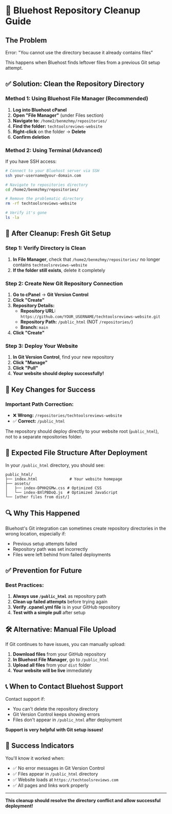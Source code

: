 # 🧹 Bluehost Repository Cleanup Guide

## The Problem
Error: "You cannot use the directory because it already contains files"

This happens when Bluehost finds leftover files from a previous Git setup attempt.

## ✅ Solution: Clean the Repository Directory

### Method 1: Using Bluehost File Manager (Recommended)

1. **Log into Bluehost cPanel**
2. **Open "File Manager"** (under Files section)
3. **Navigate to:** `/home2/benmzhmy/repositories/`
4. **Find the folder:** `techtoolsreviews-website`
5. **Right-click** on the folder → **Delete**
6. **Confirm deletion**

### Method 2: Using Terminal (Advanced)

If you have SSH access:
```bash
# Connect to your Bluehost server via SSH
ssh your-username@your-domain.com

# Navigate to repositories directory
cd /home2/benmzhmy/repositories/

# Remove the problematic directory
rm -rf techtoolsreviews-website

# Verify it's gone
ls -la
```

## 🚀 After Cleanup: Fresh Git Setup

### Step 1: Verify Directory is Clean
1. **In File Manager**, check that `/home2/benmzhmy/repositories/` no longer contains `techtoolsreviews-website`
2. **If the folder still exists**, delete it completely

### Step 2: Create New Git Repository Connection
1. **Go to cPanel** → **Git Version Control**
2. **Click "Create"**
3. **Repository Details:**
   - **Repository URL:** `https://github.com/YOUR_USERNAME/techtoolsreviews-website.git`
   - **Repository Path:** `/public_html` (NOT `/repositories/`)
   - **Branch:** `main`
4. **Click "Create"**

### Step 3: Deploy Your Website
1. **In Git Version Control**, find your new repository
2. **Click "Manage"**
3. **Click "Pull"**
4. **Your website should deploy successfully!**

## 🎯 Key Changes for Success

### Important Path Correction:
- ❌ **Wrong:** `/repositories/techtoolsreviews-website`
- ✅ **Correct:** `/public_html`

The repository should deploy directly to your website root (`public_html`), not to a separate repositories folder.

## 📁 Expected File Structure After Deployment

In your `/public_html` directory, you should see:
```
public_html/
├── index.html              # Your website homepage
├── assets/
│   ├── index-DPHH2GMw.css # Optimized CSS
│   └── index-BXlPBDoQ.js  # Optimized JavaScript
└── [other files from dist/]
```

## 🔍 Why This Happened

Bluehost's Git integration can sometimes create repository directories in the wrong location, especially if:
- Previous setup attempts failed
- Repository path was set incorrectly
- Files were left behind from failed deployments

## ✅ Prevention for Future

### Best Practices:
1. **Always use `/public_html`** as repository path
2. **Clean up failed attempts** before trying again
3. **Verify .cpanel.yml file** is in your GitHub repository
4. **Test with a simple pull** after setup

## 🛠️ Alternative: Manual File Upload

If Git continues to have issues, you can manually upload:

1. **Download files** from your GitHub repository
2. **In Bluehost File Manager**, go to `/public_html`
3. **Upload all files** from your `dist` folder
4. **Your website will be live** immediately

## 📞 When to Contact Bluehost Support

Contact support if:
- You can't delete the repository directory
- Git Version Control keeps showing errors
- Files don't appear in `/public_html` after deployment

**Support is very helpful with Git setup issues!**

## 🎉 Success Indicators

You'll know it worked when:
- ✅ No error messages in Git Version Control
- ✅ Files appear in `/public_html` directory
- ✅ Website loads at `https://techtoolsreviews.com`
- ✅ All pages and links work properly

---

**This cleanup should resolve the directory conflict and allow successful deployment!**